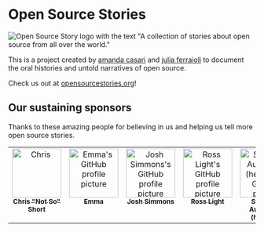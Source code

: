 # Open Source Stories

![Open Source Story logo with the text "A collection of stories about open source from all over the world."](https://user-images.githubusercontent.com/281597/155907119-515ad902-b0fb-49e0-9f15-e59f3d795cf8.png)

This is a project created by [amanda casari](https://twitter.com/amcasari) and [julia ferraioli](https://twitter.com/juliaferraioli) to document the oral histories and untold narratives of open source.

Check us out at [opensourcestories.org](https://opensourcestories.org)!

## Our sustaining sponsors

Thanks to these amazing people for believing in us and helping us tell more open source stories.

<!-- ALL-CONTRIBUTORS-LIST:START - Do not remove or modify this section -->
<!-- prettier-ignore-start -->
<!-- markdownlint-disable -->
<table>
  <tbody>
    <tr>
      <td align="center" valign="top" width="14.28%"><a href="https://chrisshort.net/"><img src="https://avatars.githubusercontent.com/u/1393145?v=4" width="100px;" alt="Chris "Not So" Short's GitHub profile picture"/><br /><sub><b>Chris "Not So" Short</b></sub></a></td>
      <td align="center" valign="top" width="14.28%"><a href="https://github.com/emmairwin"><img src="https://avatars.githubusercontent.com/u/60618?v=4" width="100px;" alt="Emma's GitHub profile picture"/><br /><sub><b>Emma</b></sub></a></td>
      <td align="center" valign="top" width="14.28%"><a href="http://joshsimmons.com"><img src="https://avatars.githubusercontent.com/u/200770?v=4" width="100px;" alt="Josh Simmons's GitHub profile picture"/><br /><sub><b>Josh Simmons</b></sub></a></td>
      <td align="center" valign="top" width="14.28%"><a href="https://www.zombiezen.com/"><img src="https://avatars.githubusercontent.com/u/181535?v=4" width="100px;" alt="Ross Light's GitHub profile picture"/><br /><sub><b>Ross Light</b></sub></a></td>
      <td align="center" valign="top" width="14.28%"><a href="https://whois.auggie.dev/"><img src="https://avatars.githubusercontent.com/u/567897?v=4" width="100px;" alt="Stephen Augustus (he/him)'s GitHub profile picture"/><br /><sub><b>Stephen Augustus (he/him)</b></sub></a></td>
    </tr>
  </tbody>
</table>

<!-- markdownlint-restore -->
<!-- prettier-ignore-end -->

<!-- ALL-CONTRIBUTORS-LIST:END -->
